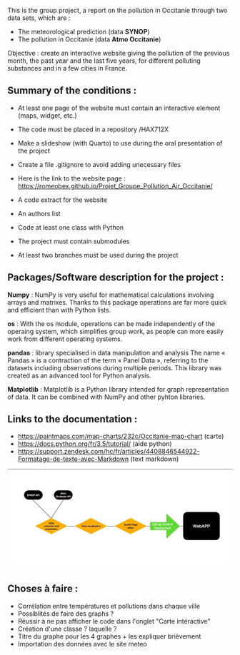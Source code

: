 This is the group project, a report on the pollution in Occitanie through two data sets, which are :

* The meteorological prediction  (data **SYNOP**)
* The pollution in Occitanie (data **Atmo Occitanie**)

Objective : create an interactive website giving the pollution of the previous month, the past year and the last five years, for different polluting substances and in a few cities in France.

## Summary of the conditions :  

* At least one page of the website must contain an interactive element (maps, widget, etc.)  

* The code must be placed in a repository /HAX712X

* Make a slideshow (with Quarto) to use during the oral presentation of the project 

* Create a file .gitignore to avoid adding unecessary files 

* Here is the link to the website page : https://romeobex.github.io/Projet_Groupe_Pollution_Air_Occitanie/ 

* A code extract for the website 

* An authors list

* Code at least one class with Python 

* The project must contain submodules

* At least two branches must be used during the project


## Packages/Software description for the project :

**Numpy** : NumPy is very useful for mathematical calculations involving arrays and matrixes. Thanks to this package operations are far more quick and efficient than with Python lists.

**os** : With the os module, operations can be made independently of the operaing system, which simplifies group work, as people can more easily work from different operating systems.  

**pandas** : library specialised in data manipulation and analysis 
The name « Pandas » is a contraction of the term « Panel Data », referring to the datasets including observations during multiple periods. This library was created as an advanced tool for Python analysis.

**Matplotlib** : Matplotlib is a Python library intended for graph representation of data. It can be combined with NumPy and other pyhton libraries.



## Links to the documentation :

* https://paintmaps.com/map-charts/232c/Occitanie-map-chart (carte)
* https://docs.python.org/fr/3.5/tutorial/ (aide python)
* https://support.zendesk.com/hc/fr/articles/4408846544922-Formatage-de-texte-avec-Markdown (text markdown) 



![Objectif](github_actions.jpg)


## Choses à faire : 

* Corrélation entre températures et pollutions dans chaque ville
* Possiblités de faire des graphs ? 
* Réussir à ne pas afficher le code dans l'onglet "Carte intéractive"
* Création d'une classe ? laquelle ? 
* Titre du graphe pour les 4 graphes + les expliquer brièvement
* Importation des données avec le site meteo
  